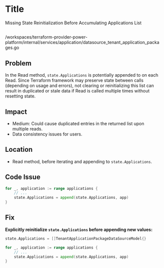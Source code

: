# Title

Missing State Reinitialization Before Accumulating Applications List

##

/workspaces/terraform-provider-power-platform/internal/services/application/datasource_tenant_application_packages.go

## Problem

In the Read method, `state.Applications` is potentially appended to on each Read. Since Terraform framework may preserve state between calls (depending on usage and errors), not clearing or reinitializing this list can result in duplicated or stale data if Read is called multiple times without resetting state.

## Impact

- Medium: Could cause duplicated entries in the returned list upon multiple reads.
- Data consistency issues for users.

## Location

- Read method, before iterating and appending to `state.Applications`.

## Code Issue

```go
for _, application := range applications {
	// ...
	state.Applications = append(state.Applications, app)
}
```

## Fix

**Explicitly reinitialize `state.Applications` before appending new values:**

```go
state.Applications = []TenantApplicationPackageDataSourceModel{}

for _, application := range applications {
	// ...
	state.Applications = append(state.Applications, app)
}
```
